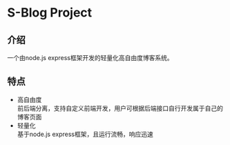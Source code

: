 # S-Blog Project
## 介绍
一个由node.js express框架开发的轻量化高自由度博客系统。
## 特点
* 高自由度  
前后端分离，支持自定义前端开发，用户可根据后端接口自行开发属于自己的博客页面
* 轻量化  
基于node.js express框架，且运行流畅，响应迅速